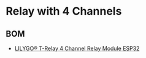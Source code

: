 # Relay with 4 Channels

## BOM

- [LILYGO® T-Relay 4 Channel Relay Module ESP32](https://www.aliexpress.com/item/3256802975186083.html)
